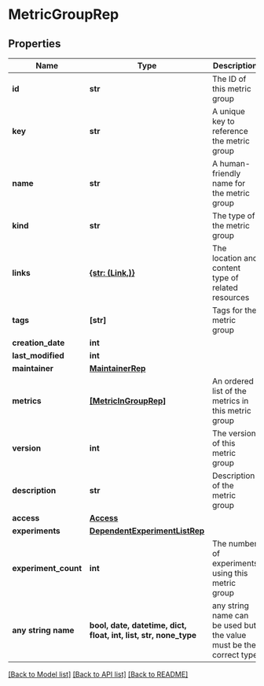 # MetricGroupRep


## Properties
Name | Type | Description | Notes
------------ | ------------- | ------------- | -------------
**id** | **str** | The ID of this metric group | 
**key** | **str** | A unique key to reference the metric group | 
**name** | **str** | A human-friendly name for the metric group | 
**kind** | **str** | The type of the metric group | 
**links** | [**{str: (Link,)}**](Link.md) | The location and content type of related resources | 
**tags** | **[str]** | Tags for the metric group | 
**creation_date** | **int** |  | 
**last_modified** | **int** |  | 
**maintainer** | [**MaintainerRep**](MaintainerRep.md) |  | 
**metrics** | [**[MetricInGroupRep]**](MetricInGroupRep.md) | An ordered list of the metrics in this metric group | 
**version** | **int** | The version of this metric group | 
**description** | **str** | Description of the metric group | [optional] 
**access** | [**Access**](Access.md) |  | [optional] 
**experiments** | [**DependentExperimentListRep**](DependentExperimentListRep.md) |  | [optional] 
**experiment_count** | **int** | The number of experiments using this metric group | [optional] 
**any string name** | **bool, date, datetime, dict, float, int, list, str, none_type** | any string name can be used but the value must be the correct type | [optional]

[[Back to Model list]](../README.md#documentation-for-models) [[Back to API list]](../README.md#documentation-for-api-endpoints) [[Back to README]](../README.md)


